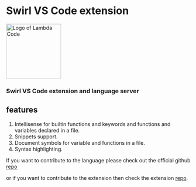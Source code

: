 # Swirl VS Code extension

<p>
<img src="https://raw.githubusercontent.com/SwirlLang/Swirl-vscode-extension/master/icon.png" alt="Logo of Lambda Code" width=150>
</p>

### Swirl VS Code extension and language server

## features

1. Intellisense for builtin functions and keywords and functions and variables declared in a file.
1. Snippets support.
1. Document symbols for variable and functions in a file.
1. Syntax highlighting.

If you want to contribute to the language please check out the official github [repo](https://github.com/SwirlLang/Lambda-Code)

or if you want to contribute to the extension then check the extension [repo](https://github.com/SwirlLang/Swirl-vscode-extension).

